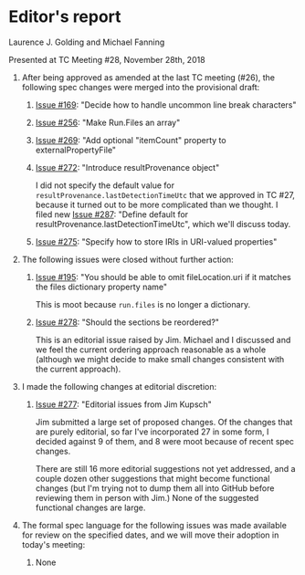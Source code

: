 # Editor's report

Laurence J. Golding and Michael Fanning

Presented at TC Meeting #28, November 28th, 2018

1. After being approved as amended at the last TC meeting (#26), the following spec changes were merged into the provisional draft:

    1. [Issue #169](https://github.com/oasis-tcs/sarif-spec/issues/169): "Decide how to handle uncommon line break characters"

    1. [Issue #256](https://github.com/oasis-tcs/sarif-spec/issues/256): "Make Run.Files an array"

    1. [Issue #269](https://github.com/oasis-tcs/sarif-spec/issues/269): "Add optional "itemCount" property to externalPropertyFile"

    1. [Issue #272](https://github.com/oasis-tcs/sarif-spec/issues/272): "Introduce resultProvenance object"

        I did not specify the default value for `resultProvenance.lastDetectionTimeUtc` that we approved in TC #27,
    because it turned out to be more complicated than we thought.
    I filed new [Issue #287](https://github.com/oasis-tcs/sarif-spec/issues/287): "Define default for resultProvenance.lastDetectionTimeUtc",
    which we'll discuss today.

    1. [Issue #275](https://github.com/oasis-tcs/sarif-spec/issues/275): "Specify how to store IRIs in URI-valued properties"

1. The following issues were closed without further action:

    1. [Issue #195](https://github.com/oasis-tcs/sarif-spec/issues/195): "You should be able to omit fileLocation.uri if it matches the files dictionary property name"

        This is moot because `run.files` is no longer a dictionary.

    1. [Issue #278](https://github.com/oasis-tcs/sarif-spec/issues/278): "Should the sections be reordered?"

       This is an editorial issue raised by Jim. Michael and I discussed and we feel the current ordering approach reasonable as a whole (although we might decide to make small changes consistent with the current approach).

1. I made the following changes at editorial discretion:

    1. [Issue #277](https://github.com/oasis-tcs/sarif-spec/issues/277): "Editorial issues from Jim Kupsch"

        Jim submitted a large set of proposed changes. Of the changes that are purely editorial,
    so far I've incorporated 27 in some form, I decided against 9 of them, and
    8 were moot because of recent spec changes.

        There are still 16 more editorial suggestions not yet addressed, and a couple dozen other suggestions that might become
    functional changes (but I'm trying not to dump them all into GitHub before reviewing them in person with Jim.) None of the suggested functional changes are large.

1. The formal spec language for the following issues was made available for review on the specified dates, and we will move their adoption in today's meeting:

    1. None